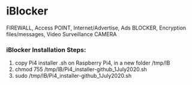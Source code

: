 # iBlocker
FIREWALL, Access POINT, Internet/Advertise, Ads BLOCKER, Encryption files/messages, Video Surveillance CAMERA


### iBlocker Installation Steps:
1. copy Pi4 installer .sh on Raspberry Pi4, in a new folder /tmp/IB
2. chmod 755 /tmp/IB/Pi4_installer-github_1July2020.sh
3. sudo /tmp/IB/Pi4_installer-github_1July2020.sh

